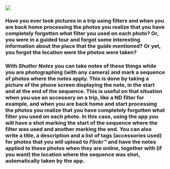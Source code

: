 <img src="https://shutternotes.github.io/res/en-us/images/banner.png"/>

### Have you ever took pictures in a trip using filters and when you are back home processing the photos you realize that you have completely forgotten what filter you used on each photo? Or, you were in a guided tour and forgot some interesting information about the place that the guide mentioned? Or yet, you forgot the location were the photos were taken?

### With _Shutter Notes_ you can take notes of these things while you are photographing (with any camera) and mark a sequence of photos where the notes apply. This is done by taking a picture of the phone screen displaying the note, in the start and at the end of the sequence. This is useful on that situation when you use an accessory on a trip, like a ND filter for example, and when you are back home and start processing the photos you realize that you have completely forgotten what filter you used on each photo. In this case, using the app you will have a shot marking the start of the sequence where the filter was used and another marking the end. You can also write a title, a description and a list of tags (accessories used) for photos that you will upload to _Flickr™_ and have the notes applied to these photos when they are online, together with (if you want) the location where the sequence was shot, automatically taken by the app.
